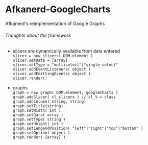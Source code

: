 # Afkanerd-GoogleCharts
Afkanerd's reimplementation of Google Graphs

###### Thoughts about the framework
- slicers are dynamically available from data entered\
`slicer = new slicers( DOM.element )`\
`slicer.setData = [array]`\
`slicer.setType = "multiselect"|"single-select"`\
`slicer.addEventListeners( object )`\
`slicer.addEmittingEvents( object )`\
`slicer.render()`

- graphs\
`graph = new graph( DOM.element, googleCharts )`\
`graph.addSlicer( cl_slicers ) // cl_% = class`\
`graph.addColumn( string, string)`\
`graph.setTitle(string)`\
`graph.setWidth( int )`\
`graph.setData( array )`\
`graph.setType( string )`\
`graph.setHeight( int )`\
`graph.setLengendPosition( "left"|"right"|"top"|"buttom" )`\
`graph.setOption( object )`\
`graph.render( [array] )`
